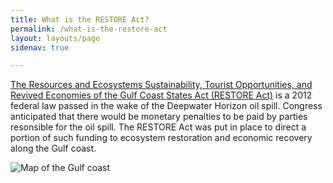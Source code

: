 ```yaml
---
title: What is the RESTORE Act?
permalink: /what-is-the-restore-act
layout: layouts/page
sidenav: true

---
```

[The Resources and Ecosystems Sustainability, Tourist Opportunities, and Revived Economies of the Gulf Coast States Act (RESTORE Act)](/sites/default/files/2025-04/RESTORE%20ACT%20July2012.pdf) is a 2012 federal law passed in the wake of the Deepwater Horizon oil spill. Congress anticipated that there would be monetary penalties to be paid by parties resonsible for the oil spill. The RESTORE Act was put in place to direct a portion of such funding to ecosystem restoration and economic recovery along the Gulf coast.

![Map of the Gulf coast](/sites/default/files/styles/full_width/public/2025-03/PRDFT-Gulf-20150920.jpg?itok=dlcUtIMZ)